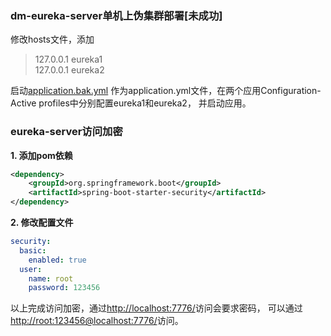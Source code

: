 
### dm-eureka-server单机上伪集群部署[未成功]
修改hosts文件，添加
> 127.0.0.1 eureka1  
> 127.0.0.1 eureka2  

启动[application.bak.yml](./dm-eureka-server/src/main/resources/application.bak.yml)
作为application.yml文件，在两个应用Configuration-Active profiles中分别配置eureka1和eureka2，
并启动应用。

### eureka-server访问加密

**1. 添加pom依赖**
```xml
<dependency>
    <groupId>org.springframework.boot</groupId>
    <artifactId>spring-boot-starter-security</artifactId>
</dependency>
```

**2. 修改配置文件**
```yaml
security:
  basic:
    enabled: true
  user:
    name: root
    password: 123456
```

以上完成访问加密，通过[http://localhost:7776/](http://localhost:7776/)访问会要求密码，
可以通过[http://root:123456@localhost:7776/](http://root:123456@localhost:7776/)访问。